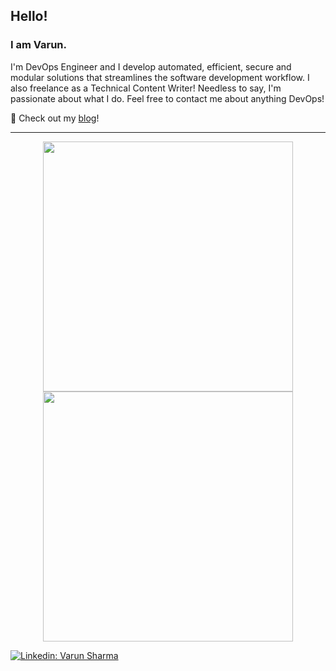 ## Hello!
### I am Varun.
I'm DevOps Engineer and I develop automated, efficient, secure and modular solutions that streamlines the software development workflow. I also freelance as a Technical Content Writer! Needless to say, I'm passionate about what I do. Feel free to contact me about anything DevOps!

👋 Check out my [blog](https://varxn.hashnode.dev/)!

---
<p align = "center">
  <img src = "https://github-readme-stats.vercel.app/api?username=varxnnn&show_icons=true&theme=bear" width = 400>
  <img src = "https://github-readme-streak-stats.herokuapp.com?user=varxnnn&theme=dark&hide_border=true" width = 400>
</p>

[![Linkedin: Varun Sharma](https://img.shields.io/badge/LinkedIn-0077B5?style=for-the-badge&logo=linkedin&logoColor=white/)](https://www.linkedin.com/in/varun-sharma-240031195/)